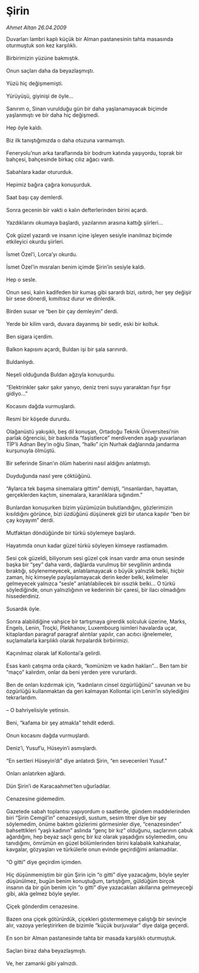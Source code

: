 # Şirin

*Ahmet Altan 26.04.2009*

<div class="taraf_structure_2col_1zq">
<div class="margen_n">



 <p>Duvarları lambri kaplı küçük bir Alman pastanesinin tahta masasında oturmuştuk son kez karşılıklı. <br/><br/>Birbirimizin yüzüne bakmıştık. <br/><br/>Onun saçları daha da beyazlaşmıştı. <br/><br/>Yüzü hiç değişmemişti. <br/><br/>Yürüyüşü, giyinişi de öyle... <br/><br/>Sanırım o, Sinan vurulduğu gün bir daha yaşlanamayacak biçimde yaşlanmıştı ve bir daha hiç değişmedi. <br/><br/>Hep öyle kaldı. <br/><br/>Biz ilk tanıştığımızda o daha otuzuna varmamıştı. <br/><br/>Feneryolu’nun arka taraflarında bir bodrum katında yaşıyordu, toprak bir bahçesi, bahçesinde birkaç cılız ağacı vardı. <br/><br/>Sabahlara kadar otururduk. <br/><br/>Hepimiz bağıra çağıra konuşurduk. <br/><br/>Saat başı çay demlerdi. <br/><br/>Sonra gecenin bir vakti o kalın defterlerinden birini açardı. <br/><br/>Yazdıklarını okumaya başlardı, yazılarının arasına kattığı şiirleri... <br/><br/>Çok güzel yazardı ve insanın içine işleyen sesiyle inanılmaz biçimde etkileyici okurdu şiirleri. <br/><br/>İsmet Özel’i, Lorca’yı okurdu. <br/><br/>İsmet Özel’in mısraları benim içimde Şirin’in sesiyle kaldı. <br/><br/>Hep o sesle. <br/><br/>Onun sesi, kalın kadifeden bir kumaş gibi sarardı bizi, ısıtırdı, her şey değişir bir sese dönerdi, kımıltısız durur ve dinlerdik. <br/><br/>Birden susar ve “ben bir çay demleyim” derdi. <br/><br/>Yerde bir kilim vardı, duvara dayanmış bir sedir, eski bir koltuk. <br/><br/>Ben sigara içerdim. <br/><br/>Balkon kapısını açardı, Buldan işi bir şala sarınırdı. <br/><br/>Buldanlıydı. <br/><br/>Neşeli olduğunda Buldan ağzıyla konuşurdu. <br/><br/>“Elektrinkler şakır şakır yanıyo, deniz treni suyu yararaktan fışır fışır gidiyo...” <br/><br/>Kocasını dağda vurmuşlardı. <br/><br/>Resmi bir köşede dururdu. <br/><br/>Olağanüstü yakışıklı, beş dil konuşan, Ortadoğu Teknik Üniversitesi’nin parlak öğrencisi, bir baskında “faşistlerce” merdivenden aşağı yuvarlanan TİP’li Adnan Bey’in oğlu Sinan, “halkı” için Nurhak dağlarında jandarma kurşunuyla ölmüştü. <br/><br/>Bir seferinde Sinan’ın ölüm haberini nasıl aldığını anlatmıştı. <br/><br/>Duyduğunda nasıl yere çöktüğünü. <br/><br/>“Aylarca tek başıma sinemalara gittim” demişti, “insanlardan, hayattan, gerçeklerden kaçtım, sinemalara, karanlıklara sığındım.” <br/><br/>Bunlardan konuşurken bizim yüzümüzün bulutlandığını, gözlerimizin kısıldığını görünce, bizi üzdüğünü düşünerek gizli bir utanca kapılır “ben bir çay koyayım” derdi. <br/><br/>Mutfaktan döndüğünde bir türkü söylemeye başlardı. <br/><br/>Hayatımda onun kadar güzel türkü söyleyen kimseye rastlamadım. <br/><br/>Sesi çok güzeldi, biliyorum sesi güzel çok insan vardır ama onun sesinde başka bir “şey” daha vardı, dağlarda vurulmuş bir sevgilinin ardında bıraktığı, söylenemeyecek, anlatılamayacak o büyük yalnızlık belki, hiçbir zaman, hiç kimseyle paylaşılamayacak derin keder belki, kelimeler gelmeyecek yalnızca “sesle” anlatılabilecek bir ıssızlık belki... O türkü söylediğinde, onun yalnızlığının ve kederinin bir çaresi, bir ilacı olmadığını hissederdiniz. <br/><br/>Susardık öyle. <br/><br/>Sonra alabildiğine vahşice bir tartışmaya girerdik solculuk üzerine, Marks, Engels, Lenin, Troçki, Plekhanov, Luxembourg isimleri havalarda uçar, kitaplardan paragraf paragraf alıntılar yapılır, can acıtıcı iğnelemeler, suçlamalarla karşılıklı olarak hırpalardık birbirimizi. <br/><br/>Kaçınılmaz olarak laf Kollontai’a gelirdi. <br/><br/>Esas kanlı çatışma orda çıkardı, “komünizm ve kadın hakları”... Ben tam bir “maço” kalırdım, onlar da beni yerden yere vururlardı. <br/><br/>Ben de onları kızdırmak için, “kadınların cinsel özgürlüğünü” savunan ve bu özgürlüğü kullanmaktan da geri kalmayan Kollontai için Lenin’in söylediğini tekrarlardım. <br/><br/>– O bahriyelisiyle yetinsin. <br/><br/>Beni, “kafama bir şey atmakla” tehdit ederdi. <br/><br/>Onun kocasını dağda vurmuşlardı. <br/><br/>Deniz’i, Yusuf’u, Hüseyin’i asmışlardı. <br/><br/>“En sertleri Hüseyin’di” diye anlatırdı Şirin, “en sevecenleri Yusuf.” <br/><br/>Onları anlatırken ağlardı. <br/><br/>Dün Şirin’i de Karacaahmet’ten uğurladılar. <br/><br/>Cenazesine gidemedim. <br/><br/>Gazetede sabah toplantısı yapıyordum o saatlerde, gündem maddelerinden biri “Şirin Cemgil’in” cenazesiydi, sustum, sesim titrer diye bir şey söylemedim, önüme baktım gözlerimi görmesinler diye, “cenazesinden” bahsettikleri “yaşlı kadının” aslında “genç bir kız” olduğunu, saçlarının çabuk ağardığını, hep beyaz saçlı genç bir kız olarak yaşadığını söylemedim, onu tanıdığımı, ömrümün en güzel bölümlerinden birini kalabalık kahkahalar, kavgalar, gözyaşları ve türkülerle onun evinde geçirdiğimi anlamadılar. <br/><br/>“O gitti” diye geçirdim içimden. <br/><br/>Hiç düşünmemiştim bir gün Şirin için “o gitti” diye yazacağımı, böyle şeyler düşünülmez, bugün benim konuştuğum, tartıştığım, güldüğüm birçok insanın da bir gün benim için “o gitti” diye yazacakları akıllarına gelmeyeceği gibi, akla gelmez böyle şeyler. <br/><br/>Çiçek gönderdim cenazesine. <br/><br/>Bazen ona çiçek götürürdük, çiçekleri göstermemeye çalıştığı bir sevinçle alır, vazoya yerleştirirken de bizimle “küçük burjuvalar” diye dalga geçerdi. <br/><br/>En son bir Alman pastanesinde tahta bir masada karşılıklı oturmuştuk. <br/><br/>Saçları biraz daha beyazlaşmıştı. <br/><br/>Ve, her zamanki gibi yalnızdı.</p>
<br/>
<br/>
<br/>



<br/>


<div id="taraf_not">
</div>

</div>


</div>
